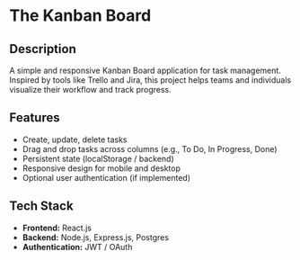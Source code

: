 # The Kanban Board

## Description
A simple and responsive Kanban Board application for task management. Inspired by tools like Trello and Jira, this project helps teams and individuals visualize their workflow and track progress.

## Features
- Create, update, delete tasks
- Drag and drop tasks across columns (e.g., To Do, In Progress, Done)
- Persistent state (localStorage / backend)
- Responsive design for mobile and desktop
- Optional user authentication (if implemented)

## Tech Stack

- **Frontend:** React.js
- **Backend:** Node.js, Express.js, Postgres
- **Authentication:** JWT / OAuth

